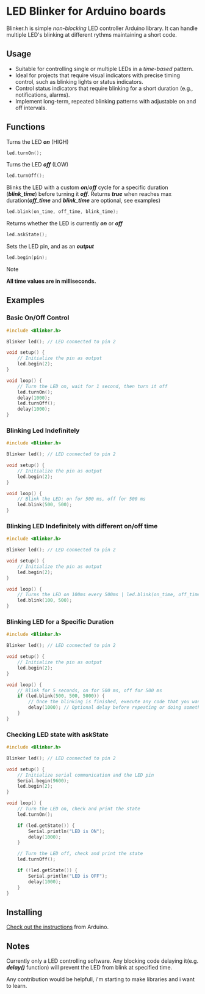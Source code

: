 # LED Blinker for Arduino boards

Blinker.h is simple *non-blocking* LED controller Arduino library. It can handle multiple LED's blinking at different rythms maintaining a short code.

## Usage
- Suitable for controlling single or multiple LEDs in a *time-based* pattern.
- Ideal for projects that require visual indicators with precise timing control, such as blinking lights or status indicators.
- Control status indicators that require blinking for a short duration (e.g., notifications, alarms).
- Implement long-term, repeated blinking patterns with adjustable on and off intervals.

## Functions
Turns the LED ***on*** (HIGH)
```cpp
led.turnOn();
```

Turns the LED ***off*** (LOW)
```cpp
led.turnOff();
```

Blinks the LED with a custom ***on***/***off*** cycle for a specific duration (***blink_time***) before turning it ***off***. Returns ***true*** when reaches max duration(***off_time*** and ***blink_time*** are optional, see examples)
```cpp
led.blink(on_time, off_time, blink_time);
```

Returns whether the LED is currently ***on*** or ***off***
```cpp
led.askState();
```

Sets the LED pin, and as an ***output***
```cpp
led.begin(pin);
```

> [!NOTE]
> **All time values are in milliseconds.**

## Examples

### Basic On/Off Control
```cpp
#include <Blinker.h>

Blinker led(); // LED connected to pin 2

void setup() {
    // Initialize the pin as output
    led.begin(2);
}

void loop() {
    // Turn the LED on, wait for 1 second, then turn it off
    led.turnOn();  
    delay(1000);   
    led.turnOff(); 
    delay(1000);   
}
```

### Blinking Led Indefinitely
```cpp
#include <Blinker.h>

Blinker led(); // LED connected to pin 2

void setup() {
    // Initialize the pin as output
    led.begin(2);
}

void loop() {
    // Blink the LED: on for 500 ms, off for 500 ms
    led.blink(500, 500); 
}
```

### Blinking LED Indefinitely with different on/off time
``` cpp
#include <Blinker.h>

Blinker led(); // LED connected to pin 2

void setup() {
    // Initialize the pin as output
    led.begin(2);
}

void loop() {
    // Turns the LED on 100ms every 500ms | led.blink(on_time, off_time)
    led.blink(100, 500); 
}
```


### Blinking LED for a Specific Duration
```cpp
#include <Blinker.h>

Blinker led(); // LED connected to pin 2

void setup() {
    // Initialize the pin as output
    led.begin(2);
}

void loop() {
    // Blink for 5 seconds, on for 500 ms, off for 500 ms
    if (led.blink(500, 500, 5000)) {  
        // Once the blinking is finished, execute any code that you want
        delay(1000); // Optional delay before repeating or doing something else
    }
}
```

### Checking LED state with askState
```cpp
#include <Blinker.h>

Blinker led(); // LED connected to pin 2

void setup() {
    // Initialize serial communication and the LED pin
    Serial.begin(9600); 
    led.begin(2);
}

void loop() {
    // Turn the LED on, check and print the state
    led.turnOn();  

    if (led.getState()) {
        Serial.println("LED is ON");
        delay(1000);
    }

    // Turn the LED off, check and print the state
    led.turnOff();  

    if (!led.getState()) {
        Serial.println("LED is OFF");
        delay(1000);
    }
}
```

## Installing

[Check out the instructions](https://www.arduino.cc/en/Guide/Libraries) from Arduino.

## Notes
Currently only a LED controlling software. Any blocking code delaying it(e.g. ***delay()*** function) will prevent the LED from blink at specified time.

Any contribution would be helpfull, i'm starting to make libraries and i want to learn.